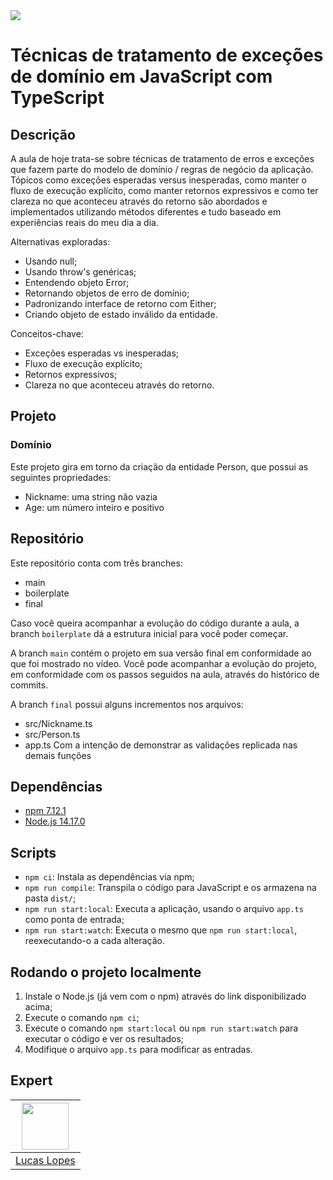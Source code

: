 <img src="https://storage.googleapis.com/golden-wind/experts-club/capa-github.svg" />

# Técnicas de tratamento de exceções de domínio em JavaScript com TypeScript

## Descrição

A aula de hoje trata-se sobre técnicas de tratamento de erros e exceções que fazem parte do modelo de domínio / regras de negócio da aplicação. Tópicos como exceções esperadas versus inesperadas, como manter o fluxo de execução explícito, como manter retornos expressivos e como ter clareza no que aconteceu através do retorno são abordados e implementados utilizando métodos diferentes e tudo baseado em experiências reais do meu dia a dia.

Alternativas exploradas:
- Usando null;
- Usando throw's genéricas;
- Entendendo objeto Error;
- Retornando objetos de erro de domínio;
- Padronizando interface de retorno com Either;
- Criando objeto de estado inválido da entidade.

Conceitos-chave:
- Exceções esperadas vs inesperadas;
- Fluxo de execução explícito;
- Retornos expressivos;
- Clareza no que aconteceu através do retorno.


## Projeto

### Domínio

Este projeto gira em torno da criação da entidade Person, que possui as seguintes propriedades:
- Nickname: uma string não vazia
- Age: um número inteiro e positivo

## Repositório

Este repositório conta com três branches:
- main
- boilerplate
- final

Caso você queira acompanhar a evolução do código durante a aula, a branch `boilerplate` dá a estrutura inicial para você poder começar.

A branch `main` contém o projeto em sua versão final em conformidade ao que foi mostrado no vídeo. Você pode acompanhar a evolução do projeto, em conformidade com os passos seguidos na aula, através do histórico de commits.

A branch `final` possui alguns incrementos nos arquivos:
- src/Nickname.ts
- src/Person.ts
- app.ts
Com a intenção de demonstrar as validações replicada nas demais funções


## Dependências

- [npm 7.12.1](https://www.npmjs.com/)
- [Node.js 14.17.0](https://nodejs.org/en/)

## Scripts

- `npm ci`: Instala as dependências via npm;
- `npm run compile`: Transpila o código para JavaScript e os armazena na pasta `dist/`;
- `npm run start:local`: Executa a aplicação, usando o arquivo `app.ts` como ponta de entrada;
- `npm run start:watch`: Executa o mesmo que `npm run start:local`, reexecutando-o a cada alteração.

## Rodando o projeto localmente

1. Instale o Node.js (já vem com o npm) através do link disponibilizado acima;
2. Execute o comando `npm ci`;
3. Execute o comando `npm start:local` ou `npm run start:watch` para executar o código e ver os resultados;
4. Modifique o arquivo `app.ts` para modificar as entradas.

## Expert

| [<img src="https://avatars.githubusercontent.com/u/18530419?v=4" width="75px;"/>](https://github.com/LcsK) |
| :-: |
|[Lucas Lopes](https://github.com/LcsK)|
